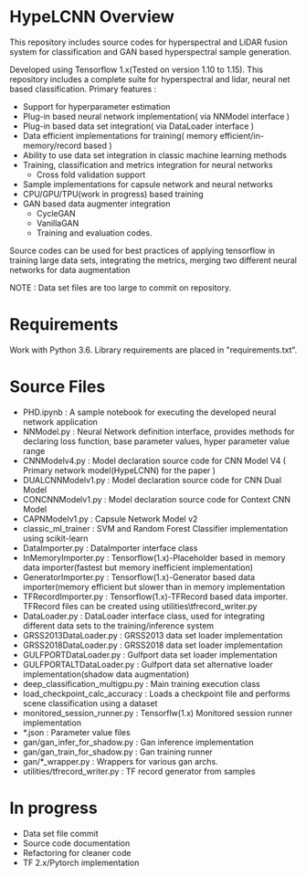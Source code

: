 # HypeLCNN Overview
This repository includes source codes for hyperspectral and LiDAR fusion system for classification and GAN based hyperspectral sample generation.

Developed using Tensorflow 1.x(Tested on version 1.10 to 1.15). This repository includes a complete suite for hyperspectral and lidar, neural net based classification. Primary features :
- Support for hyperparameter estimation
- Plug-in based neural network implementation( via NNModel interface )
- Plug-in based data set integration( via DataLoader interface )
- Data efficient implementations for training( memory efficient/in-memory/record based )
- Ability to use data set integration in classic machine learning methods
- Training, classification and metrics integration for neural networks
  - Cross fold validation support
- Sample implementations for capsule network and neural networks
- CPU/GPU/TPU(work in progress) based training
- GAN based data augmenter integration
  - CycleGAN
  - VanillaGAN
  - Training and evaluation codes.

Source codes can be used for best practices of applying tensorflow in training large data sets, integrating the metrics, merging two different neural networks for data augmentation

NOTE : Data set files are too large to commit on repository.

# Requirements
Work with Python 3.6. Library requirements are placed in "requirements.txt".

# Source Files
- PHD.ipynb : A sample notebook for executing the developed neural network application
- NNModel.py : Neural Network definition interface, provides methods for declaring loss function, base parameter values, hyper parameter value range
- CNNModelv4.py : Model declaration source code for CNN Model V4 ( Primary network model(HypeLCNN) for the paper )
- DUALCNNModelv1.py : Model declaration source code for CNN Dual Model
- CONCNNModelv1.py : Model declaration source code for Context CNN Model
- CAPNModelv1.py : Capsule Network Model v2
- classic_ml_trainer : SVM and Random Forest Classifier implementation using scikit-learn
- DataImporter.py : DataImporter interface class
- InMemoryImporter.py : Tensorflow(1.x)-Placeholder based in memory data importer(fastest but memory inefficient implementation) 
- GeneratorImporter.py : Tensorflow(1.x)-Generator based data importer(memory efficient but slower than in memory implementation
- TFRecordImporter.py : Tensorflow(1.x)-TFRecord based data importer. TFRecord files can be created using utilities\tfrecord_writer.py
- DataLoader.py : DataLoader interface class, used for integrating different data sets to the training/inference system
- GRSS2013DataLoader.py : GRSS2013 data set loader implementation
- GRSS2018DataLoader.py : GRSS2018 data set loader implementation
- GULFPORTDataLoader.py : Gulfport data set loader implementation
- GULFPORTALTDataLoader.py : Gulfport data set alternative loader implementation(shadow data augmentation)
- deep_classification_multigpu.py : Main training execution class
- load_checkpoint_calc_accuracy : Loads a checkpoint file and performs scene classification using a dataset
- monitored_session_runner.py : Tensorflw(1.x) Monitored session runner implementation
- *.json : Parameter value files
- gan/gan_infer_for_shadow.py : Gan inference implementation
- gan/gan_train_for_shadow.py : Gan training runner
- gan/*_wrapper.py : Wrappers for various gan archs.
- utilities/tfrecord_writer.py : TF record generator from samples

# In progress
- Data set file commit
- Source code documentation
- Refactoring for cleaner code
- TF 2.x/Pytorch implementation